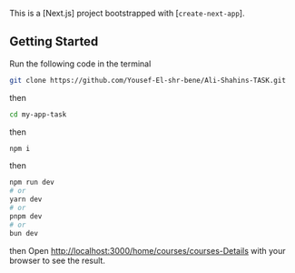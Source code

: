 This is a [Next.js] project bootstrapped with [`create-next-app`].

## Getting Started

Run the following code in the terminal

```bash
git clone https://github.com/Yousef-El-shr-bene/Ali-Shahins-TASK.git
```

then

```bash
cd my-app-task
```

then

```bash
npm i
```

then

```bash
npm run dev
# or
yarn dev
# or
pnpm dev
# or
bun dev
```

then Open [http://localhost:3000/home/courses/courses-Details](http://localhost:3000/home/courses/courses-Details) with your browser to see the result.
